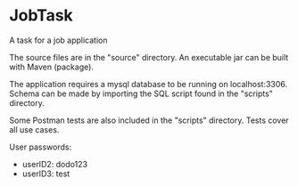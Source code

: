 # JobTask
A task for a job application


The source files are in the "source" directory.
An executable jar can be built with Maven (package).

The application requires a mysql database to be running on localhost:3306.
Schema can be made by importing the SQL script found in the "scripts" directory.

Some Postman tests are also included in the "scripts" directory.
Tests cover all use cases.

User passwords:
- userID2: dodo123
- userID3: test

